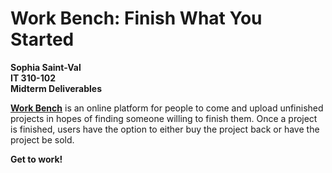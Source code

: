 # Work Bench: Finish What You Started
**Sophia Saint-Val <br>
IT 310-102 <br>
Midterm Deliverables**

**[Work Bench](https://web.njit.edu/~sas238/download/IT310/workBench.html)** is an online platform for people to come and upload unfinished projects in hopes of finding someone willing to finish them. Once a project is finished, users have the option to either buy the project back or have the project be sold. 

**Get to work!**
